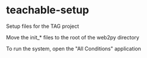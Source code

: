 teachable-setup
===============

Setup files for the TAG project

Move the init_* files to the root of the web2py directory

To run the system, open the "All Conditions" application

